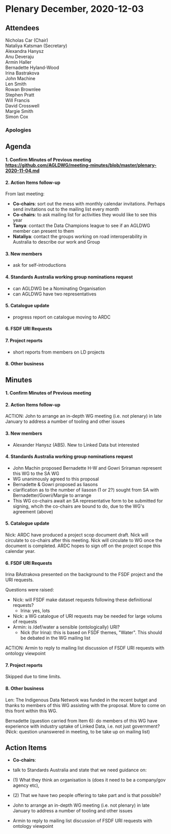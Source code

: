 # Plenary December, 2020-12-03

## Attendees
Nicholas Car (Chair)  
Nataliya Katsman (Secretary)  
Alexandra Hanysz  
Anu Deveraju  
Armin Haller  
Bernadette Hyland-Wood  
Irina Bastrakova  
John Machine  
Len Smith  
Rowan Brownlee  
Stephen Pratt  
Will Francis  
David Crosswell  
Margie Smith  
Simon Cox  

### Apologies


## Agenda
#### 1. Confirm Minutes of Previous meeting https://github.com/AGLDWG/meeting-minutes/blob/master/plenary-2020-11-04.md
#### 2. Action Items follow-up
From last meeting:
* **Co-chairs**: sort out the mess with monthly calendar invitations. Perhaps send invitations out to the mailing list every month
* **Co-chairs**: to ask mailing list for activities they would like to see this year
* **Tanya**: contact the Data Champions league to see if an AGLDWG member can present to them
* **Nataliya**: contact the groups working on road interoperability in Australia to describe our work and Group
#### 3. New members
  * ask for self-introductions
#### 4.  Standards Australia working group nominations request
  * can AGLDWG be a Nominating Organisation
  * can AGLDWG have two representatives  
#### 5. Catalogue update
  * progress report on catalogue moving to ARDC
#### 6. FSDF URI Requests
#### 7. Project reports
  * short reports from members on LD projects
#### 8. Other business

## Minutes
#### 1. Confirm Minutes of Previous meeting 


#### 2. Action Items follow-up
ACTION: John to arrange an in-depth WG meeting (i.e. not plenary) in late January to address a number of tooling and other issues

#### 3. New members
* Alexander Hanysz (ABS). New to Linked Data but interested

#### 4. Standards Australia working group nominations request
* John Machin proposed Bernadette H-W and Gowri Sriraman represent this WG to the SA WG
* WG unanimously agreed to this proposal
* Bernadette & Gowri proposed as liasons
* clarification as to the number of liasosn (1 or 2?) sought from SA with Bernadetter/Gowri/Margie to arrange
* This WG co-chairs await an SA representative form to be submitted for signing, whcih the co-chairs are bound to do, due to the WG's agreement (above)

#### 5. Catalogue update
Nick: ARDC have produced a project scop document draft. Nick will circulate to co-chairs after this meeting. Nick will circulate to WG once the document is completed. ARDC hopes to sign off on the project scope this calendar year.

#### 6. FSDF URI Requests
Irina BAstrakova presented on the background to the FSDF project and the URI requests.

Questions were raised:
* Nick: will FSDF make dataset requests following these definitional requests?
    * Irina: yes, lots
* Nick: a WG catalogue of URI requests may be needed for large volums of requests
* Armin: is /def/water a sensible (ontologically) URI?
    * Nick (for Irina): this is based on FSDF themes, "Water". This should be debated in the WG mailing list
   
ACTION: Armin to reply to mailing list discussion of FSDF URI requests with ontology viewpoint

#### 7. Project reports
Skipped due to time limits.

#### 8. Other business
Len: The Indigenous Data Network was funded in the recent butget and thanks to members of this WG assisting with the proposal. More to come on this front within this WG.

Bernadette (question carried from Item 6): do members of this WG have experience with industry uptake of Linked Data, i.e. not just government?  
(Nick: question unanswered in meeting, to be take up on mailing list)

## Action Items
  * **Co-chairs**: 
  * talk to Standards Australia and state that we need guidance on: 
  * (1) What they think an organisation is (does it need to be a company/gov agency etc), 
  * (2) That we have two people offering to take part and is that possible?

* John to arrange an in-depth WG meeting (i.e. not plenary) in late January to address a number of tooling and other issues
* Armin to reply to mailing list discussion of FSDF URI requests with ontology viewpoint

